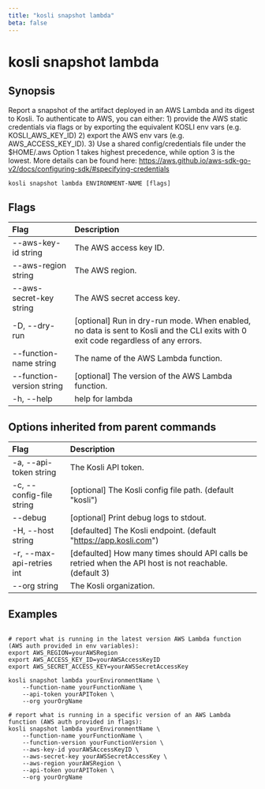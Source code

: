```yaml
---
title: "kosli snapshot lambda"
beta: false
---
```


# kosli snapshot lambda

## Synopsis

Report a snapshot of the artifact deployed in an AWS Lambda and its digest to Kosli.
To authenticate to AWS, you can either: 
	1) provide the AWS static credentials via flags or by exporting the equivalent KOSLI env vars (e.g. KOSLI_AWS_KEY_ID)
	2) export the AWS env vars (e.g. AWS_ACCESS_KEY_ID).
	3) Use a shared config/credentials file under the $HOME/.aws
Option 1 takes highest precedence, while option 3 is the lowest.
More details can be found here: https://aws.github.io/aws-sdk-go-v2/docs/configuring-sdk/#specifying-credentials
	

```shell
kosli snapshot lambda ENVIRONMENT-NAME [flags]
```

## Flags
| Flag | Description |
| :--- | :--- |
|        --aws-key-id string  |  The AWS access key ID.  |
|        --aws-region string  |  The AWS region.  |
|        --aws-secret-key string  |  The AWS secret access key.  |
|    -D, --dry-run  |  [optional] Run in dry-run mode. When enabled, no data is sent to Kosli and the CLI exits with 0 exit code regardless of any errors.  |
|        --function-name string  |  The name of the AWS Lambda function.  |
|        --function-version string  |  [optional] The version of the AWS Lambda function.  |
|    -h, --help  |  help for lambda  |


## Options inherited from parent commands
| Flag | Description |
| :--- | :--- |
|    -a, --api-token string  |  The Kosli API token.  |
|    -c, --config-file string  |  [optional] The Kosli config file path. (default "kosli")  |
|        --debug  |  [optional] Print debug logs to stdout.  |
|    -H, --host string  |  [defaulted] The Kosli endpoint. (default "https://app.kosli.com")  |
|    -r, --max-api-retries int  |  [defaulted] How many times should API calls be retried when the API host is not reachable. (default 3)  |
|        --org string  |  The Kosli organization.  |


## Examples

```shell

# report what is running in the latest version AWS Lambda function (AWS auth provided in env variables):
export AWS_REGION=yourAWSRegion
export AWS_ACCESS_KEY_ID=yourAWSAccessKeyID
export AWS_SECRET_ACCESS_KEY=yourAWSSecretAccessKey

kosli snapshot lambda yourEnvironmentName \
	--function-name yourFunctionName \
	--api-token yourAPIToken \
	--org yourOrgName

# report what is running in a specific version of an AWS Lambda function (AWS auth provided in flags):
kosli snapshot lambda yourEnvironmentName \
	--function-name yourFunctionName \
	--function-version yourFunctionVersion \
	--aws-key-id yourAWSAccessKeyID \
	--aws-secret-key yourAWSSecretAccessKey \
	--aws-region yourAWSRegion \
	--api-token yourAPIToken \
	--org yourOrgName

```

